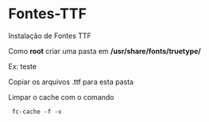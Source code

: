# Fontes-TTF
Instalação de Fontes TTF

Como **root** criar uma pasta em **/usr/share/fonts/truetype/**

Ex: teste

Copiar os arquivos .ttf para esta pasta

Limpar o cache com o comando

` fc-cache -f -v`
